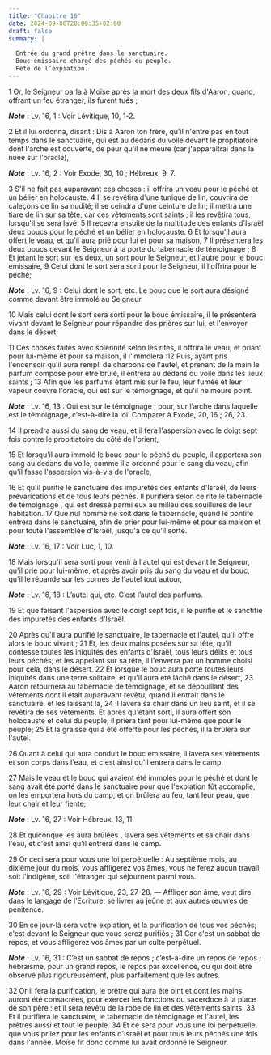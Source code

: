 ```yaml
---
title: "Chapitre 16"
date: 2024-09-06T20:00:35+02:00
draft: false
summary: |
  
  Entrée du grand prêtre dans le sanctuaire.
  Bouc émissaire chargé des péchés du peuple.
  Fête de l’expiation.
---
```



1 Or, le Seigneur parla à Moïse après la mort des deux fils d'Aaron, quand, offrant un feu étranger, ils furent tués ;

***Note*** :  Lv. 16, 1 : Voir Lévitique, 10, 1-2.

2 Et il lui ordonna, disant : Dis à Aaron ton frère, qu'il n'entre pas en tout temps dans le sanctuaire, qui est au dedans du voile devant le propitiatoire dont l'arche est couverte, de peur qu'il ne meure (car j'apparaîtrai dans la nuée sur l'oracle),

***Note*** :  Lv. 16, 2 : Voir Exode, 30, 10 ; Hébreux, 9, 7.


3 S'il ne fait pas auparavant ces choses : il offrira un veau pour le péché et un bélier en holocauste. 4 Il se revêtira d'une tunique de lin, couvrira de caleçons de lin sa nudité; il se ceindra d'une ceinture de lin; il mettra une tiare de lin sur sa tête; car ces vêtements sont saints ; il les revêtira tous, lorsqu'il se sera lavé. 5 Il recevra ensuite de la multitude des enfants d'Israël deux boucs pour le péché et un bélier en holocauste. 6 Et lorsqu'il aura offert le veau, et qu'il aura prié pour lui et pour sa maison, 7 Il présentera les deux boucs devant le Seigneur à la porte du tabernacle de témoignage ; 8 Et jetant le sort sur les deux, un sort pour le Seigneur, et l'autre pour le bouc émissaire, 9 Celui dont le sort sera sorti pour le Seigneur, il l'offrira pour le péché;

***Note*** :  Lv. 16, 9 : Celui dont le sort, etc. Le bouc que le sort aura désigné comme devant être immolé au Seigneur.

10 Mais celui dont le sort sera sorti pour le bouc émissaire, il le présentera vivant devant le Seigneur pour répandre des prières sur lui, et l'envoyer dans le désert;


11 Ces choses faites avec solennité selon les rites, il offrira le veau, et priant pour lui-même et pour sa maison, il l'immolera :12 Puis, ayant pris l'encensoir qu'il aura rempli de charbons de l'autel, et prenant de la main le parfum composé pour être brûlé, il entrera au dedans du voile dans les lieux saints ; 13 Afin que les parfums étant mis sur le feu, leur fumée et leur vapeur couvre l'oracle, qui est sur le témoignage, et qu'il ne meure point.

***Note*** :  Lv. 16, 13 : Qui est sur le témoignage ; pour, sur l’arche dans laquelle est le témoignage, c’est-à-dire la loi. Comparer à Exode, 20, 16 ; 26, 23.

14 Il prendra aussi du sang de veau, et il fera l'aspersion avec le doigt sept fois contre le propitiatoire du côté de l'orient,


15 Et lorsqu'il aura immolé le bouc pour le péché du peuple, il apportera son sang au dedans du voile, comme il a ordonné pour le sang du veau, afin qu'il fasse l'aspersion vis-à-vis de l'oracle,


16 Et qu'il purifie le sanctuaire des impuretés des enfants d'Israël, de leurs prévarications et de tous leurs péchés. Il purifiera selon ce rite le tabernacle de témoignage , qui est dressé parmi eux au milieu des souillures de leur habitation. 17 Que nul homme ne soit dans le tabernacle, quand le pontife entrera dans le sanctuaire, afin de prier pour lui-même et pour sa maison et pour toute l'assemblée d'Israël, jusqu'à ce qu'il sorte.

***Note*** :  Lv. 16, 17 : Voir Luc, 1, 10.

18 Mais lorsqu'il sera sorti pour venir à l'autel qui est devant le Seigneur, qu'il prie pour lui-même, et après avoir pris du sang du veau et du bouc, qu'il le répande sur les cornes de l'autel tout autour,

***Note*** :  Lv. 16, 18 : L’autel qui, etc. C’est l’autel des parfums.

19 Et que faisant l'aspersion avec le doigt sept fois, il le purifie et le sanctifie des impuretés des enfants d'Israël.


20 Après qu'il aura purifié le sanctuaire, le tabernacle et l'autel, qu'il offre alors le bouc vivant ; 21 Et, les deux mains posées sur sa tête, qu'il confesse toutes les iniquités des enfants d'Israël, tous leurs délits et tous leurs péchés; et les appelant sur sa tête, il l'enverra par un homme choisi pour cela, dans le désert. 22 Et lorsque le bouc aura porté toutes leurs iniquités dans une terre solitaire, et qu'il aura été lâché dans le désert, 23 Aaron retournera au tabernacle de témoignage, et se dépouillant des vêtements dont il était auparavant revêtu, quand il entrait dans le sanctuaire, et les laissant là, 24 Il lavera sa chair dans un lieu saint, et il se revêtira de ses vêtements. Et après qu'étant sorti, il aura offert son holocauste et celui du peuple, il priera tant pour lui-même que pour le peuple; 25 Et la graisse qui a été offerte pour les péchés, il la brûlera sur l'autel.


26 Quant à celui qui aura conduit le bouc émissaire, il lavera ses vêtements et son corps dans l'eau, et c'est ainsi qu'il entrera dans le camp.


27 Mais le veau et le bouc qui avaient été immolés pour le péché et dont le sang avait été porté dans le sanctuaire pour que l'expiation fût accomplie, on les emportera hors du camp, et on brûlera au feu, tant leur peau, que leur chair et leur fiente;

***Note*** :  Lv. 16, 27 : Voir Hébreux, 13, 11.

28 Et quiconque les aura brûlées , lavera ses vêtements et sa chair dans l'eau, et c'est ainsi qu'il entrera dans le camp.


29 Or ceci sera pour vous une loi perpétuelle : Au septième mois, au dixième jour du mois, vous affligerez vos âmes, vous ne ferez aucun travail, soit l'indigène, soit l'étranger qui séjournent parmi vous.

***Note*** :  Lv. 16, 29 : Voir Lévitique, 23, 27-28. ― Affliger son âme, veut dire, dans le langage de l’Ecriture, se livrer au jeûne et aux autres œuvres de pénitence.

30 En ce jour-là sera votre expiation, et la purification de tous vos péchés; c'est devant le Seigneur que vous serez purifiés ; 31 Car c'est un sabbat de repos, et vous affligerez vos âmes par un culte perpétuel.

***Note*** :  Lv. 16, 31 : C’est un sabbat de repos ; c’est-à-dire un repos de repos ; hébraïsme, pour un grand repos, le repos par excellence, ou qui doit être observé plus rigoureusement, plus parfaitement que les autres.


32 Or il fera la purification, le prêtre qui aura été oint et dont les mains auront été consacrées, pour exercer les fonctions du sacerdoce à la place de son père : et il sera revêtu de la robe de lin et des vêtements saints, 33 Et il purifiera le sanctuaire, le tabernacle de témoignage et l'autel, les prêtres aussi et tout le peuple. 34 Et ce sera pour vous une loi perpétuelle, que vous priiez pour les enfants d'Israël et pour tous leurs péchés une fois dans l'année. Moïse fit donc comme lui avait ordonné le Seigneur.

